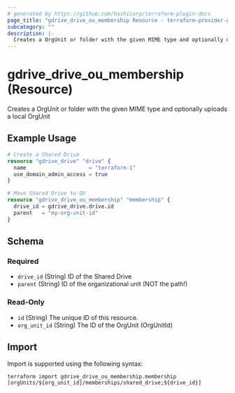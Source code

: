 ```yaml
---
# generated by https://github.com/hashicorp/terraform-plugin-docs
page_title: "gdrive_drive_ou_membership Resource - terraform-provider-gdrive"
subcategory: ""
description: |-
  Creates a OrgUnit or folder with the given MIME type and optionally uploads a local OrgUnit
---
```


# gdrive_drive_ou_membership (Resource)

Creates a OrgUnit or folder with the given MIME type and optionally uploads a local OrgUnit

## Example Usage

```terraform
# Create a Shared Drive
resource "gdrive_drive" "drive" {
  name                    = "terraform-1"
  use_domain_admin_access = true
}

# Move Shared Drive to OU
resource "gdrive_drive_ou_membership" "membership" {
  drive_id = gdrive_drive.drive.id
  parent   = "my-org-unit-id"
}
```

<!-- schema generated by tfplugindocs -->
## Schema

### Required

- `drive_id` (String) ID of the Shared Drive
- `parent` (String) ID of the organizational unit (NOT the path!)

### Read-Only

- `id` (String) The unique ID of this resource.
- `org_unit_id` (String) The ID of the OrgUnit (OrgUnitId)

## Import

Import is supported using the following syntax:

```shell
terraform import gdrive_drive_ou_membership.membership [orgUnits/${org_unit_id}/memberships/shared_drive;${drive_id}]
```
